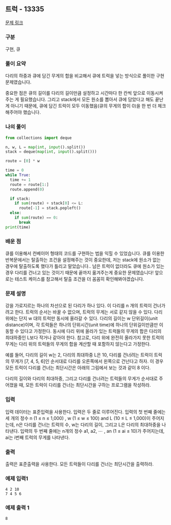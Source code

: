 ## 트럭 - 13335

[문제 링크](https://www.acmicpc.net/problem/13335)

### 구분

구현, 큐

### 풀이 요약

다리의 하중과 큐에 담긴 무게의 합을 비교해서 큐에 트럭을 넣는 방식으로 풀이한 구현 문제였습니다.

중요한 점은 큐의 길이를 다리의 길이만큼 설정하고 시간마다 한 칸씩 앞으로 이동시켜 주는 게 필요했습니다. 그리고 stack에서 모든 원소를 뽑아서 큐에 담았다고 해도 끝난 게 아니기 때문에, 큐에 담긴 트럭이 모두 이동했음(큐의 무게의 합이 0)을 한 번 더 체크해주어야 했습니다.

### 나의 풀이

```Python
from collections import deque

n, w, L = map(int, input().split())
stack = deque(map(int, input().split()))

route = [0] * w

time = 0
while True:
  time += 1
  route = route[1:]
  route.append(0)

  if stack:
    if sum(route) + stack[0] <= L:
      route[-1] = stack.popleft()
  else:
    if sum(route) == 0:
      break
print(time)
```

### 배운 점

큐를 이용해서 컨베이어 형태의 코드를 구현하는 법을 익힐 수 있었습니다. 큐를 이용한 반복문에서는 탈출하는 조건을 설정해주는 것이 중요한데, 저는 stack에 원소가 없는 경우에 탈출하도록 했다가 틀리고 말았습니다.. 남은 트럭이 없더라도 큐에 원소가 있는 경우 다리를 건너고 있는 것이기 때문에 끝까지 옮겨주는게 중요한 문제였습니다! 앞으로는 테스트 케이스를 참고해서 탈출 조건을 더 꼼꼼히 확인해봐야겠습니다.

### 문제 설명

강을 가로지르는 하나의 차선으로 된 다리가 하나 있다. 이 다리를 n 개의 트럭이 건너가려고 한다. 트럭의 순서는 바꿀 수 없으며, 트럭의 무게는 서로 같지 않을 수 있다. 다리 위에는 단지 w 대의 트럭만 동시에 올라갈 수 있다. 다리의 길이는 w 단위길이(unit distance)이며, 각 트럭들은 하나의 단위시간(unit time)에 하나의 단위길이만큼만 이동할 수 있다고 가정한다. 동시에 다리 위에 올라가 있는 트럭들의 무게의 합은 다리의 최대하중인 L보다 작거나 같아야 한다. 참고로, 다리 위에 완전히 올라가지 못한 트럭의 무게는 다리 위의 트럭들의 무게의 합을 계산할 때 포함하지 않는다고 가정한다.

예를 들어, 다리의 길이 w는 2, 다리의 최대하중 L은 10, 다리를 건너려는 트럭이 트럭의 무게가 [7, 4, 5, 6]인 순서대로 다리를 오른쪽에서 왼쪽으로 건넌다고 하자. 이 경우 모든 트럭이 다리를 건너는 최단시간은 아래의 그림에서 보는 것과 같이 8 이다.

다리의 길이와 다리의 최대하중, 그리고 다리를 건너려는 트럭들의 무게가 순서대로 주어졌을 때, 모든 트럭이 다리를 건너는 최단시간을 구하는 프로그램을 작성하라.

### 입력

입력 데이터는 표준입력을 사용한다. 입력은 두 줄로 이루어진다. 입력의 첫 번째 줄에는 세 개의 정수 n (1 ≤ n ≤ 1,000) , w (1 ≤ w ≤ 100) and L (10 ≤ L ≤ 1,000)이 주어지는데, n은 다리를 건너는 트럭의 수, w는 다리의 길이, 그리고 L은 다리의 최대하중을 나타낸다. 입력의 두 번째 줄에는 n개의 정수 a1, a2, ⋯ , an (1 ≤ ai ≤ 10)가 주어지는데, ai는 i번째 트럭의 무게를 나타낸다.

### 출력

출력은 표준출력을 사용한다. 모든 트럭들이 다리를 건너는 최단시간을 출력하라.

### 예제 입력1

```
4 2 10
7 4 5 6
```

### 예제 출력 1

```
8
```
